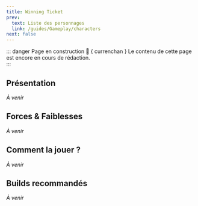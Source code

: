 ```yaml
---
title: Winning Ticket
prev:
  text: Liste des personnages
  link: /guides/Gameplay/characters
next: false
---
```

<UmaBreadcrumb slug="winningticket" />
<UmaDetails slug="winningticket" />

::: danger Page en construction 🚧 { currenchan }
Le contenu de cette page est encore en cours de rédaction.  
:::

## Présentation
*À venir*

## Forces & Faiblesses
*À venir*

## Comment la jouer ?
*À venir*

## Builds recommandés
*À venir*
